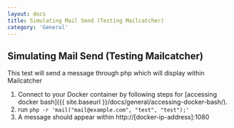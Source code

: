 ```yaml
---
layout: docs
title: Simulating Mail Send (Testing Mailcatcher)
category: 'General'
---
```



Simulating Mail Send (Testing Mailcatcher)
------------------------------------------
This test will send a message through php which will display within Mailcatcher
1. Connect to your Docker container by following steps for [accessing docker bash]({{ site.baseurl }}/docs/general/accessing-docker-bash/).
2. run `php -r 'mail("mail@example.com", "test", "test");'`
3. A message should appear within http://[docker-ip-address]:1080